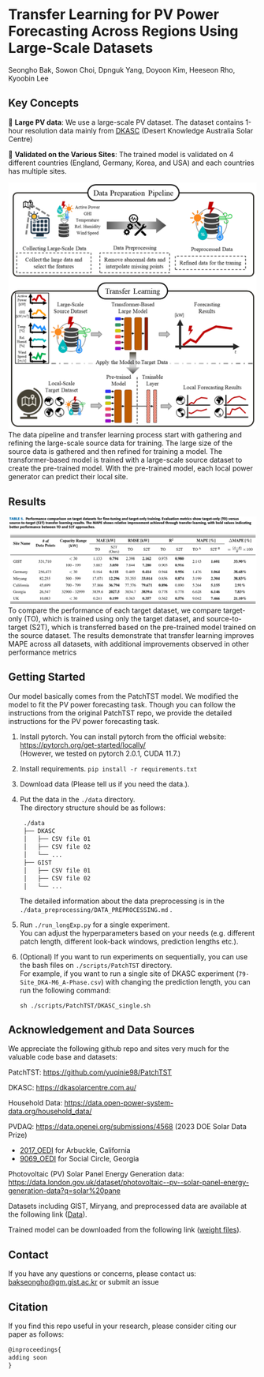 # Transfer Learning for PV Power Forecasting Across Regions Using Large-Scale Datasets

Seongho Bak, Sowon Choi, Dpnguk Yang, Doyoon Kim, Heeseon Rho, Kyoobin Lee

## Key Concepts

:star2: **Large PV data**: We use a large-scale PV dataset. The dataset contains 1-hour resolution data mainly from [DKASC](https://dkasolarcentre.com.au/) (Desert Knowledge Australia Solar Centre)

:star2: **Validated on the Various Sites**: The trained model is validated on 4 different countries (England, Germany, Korea, and USA) and each countries has multiple sites. 

![Algorithm Overview](pic/fig1.png)
The data pipeline and transfer learning process start with gathering and refining the large-scale source data for training. The large size of the source data is gathered and then refined for training a model. The transformer-based model is trained with a large-scale source dataset to create the pre-trained model. With the pre-trained model, each local power generator can predict their local site.

## Results

![Result Table](pic/Table5.png)
To compare the performance of each target dataset, we compare target- only (TO), which is trained using only the target dataset, and source-to-target (S2T), which is transferred based on the pre-trained model trained on the source dataset. The results demonstrate that transfer learning improves MAPE across all datasets, with additional improvements observed in other performance metrics

## Getting Started

Our model basically comes from the PatchTST model. We modified the model to fit the PV power forecasting task.
Though you can follow the instructions from the original PatchTST repo, we provide the detailed instructions for the PV power forecasting task.

1. Install pytorch. You can install pytorch from the official website: https://pytorch.org/get-started/locally/  
   (However, we tested on pytorch 2.0.1, CUDA 11.7.)

2. Install requirements. ```pip install -r requirements.txt```

3. Download data (Please tell us if you need the data.).
4. Put the data in the ```./data``` directory.  
   The directory structure should be as follows:
   ```
    ./data
    ├── DKASC
    │   ├── CSV file 01
    │   ├── CSV file 02
    │   └── ...
    ├── GIST
    │   ├── CSV file 01
    │   ├── CSV file 02
    │   └── ...
   
   ```
   The detailed information about the data preprocessing is in the `./data_preprocessing/DATA_PREPROCESSING.md` .

5. Run `./run_longExp.py` for a single experiment.   
   You can adjust the hyperparameters based on your needs (e.g. different patch length, different look-back windows, prediction lengths etc.).

6. (Optional) If you want to run experiments on sequentially, you can use the bash files on `./scripts/PatchTST` directory.  
   For example, if you want to run a single site of DKASC experiment (`79-Site_DKA-M6_A-Phase.csv`) with changing the prediction length, you can run the following command:  
   ```
   sh ./scripts/PatchTST/DKASC_single.sh
   ``` 


## Acknowledgement and Data Sources

We appreciate the following github repo and sites very much for the valuable code base and datasets:

PatchTST: https://github.com/yuqinie98/PatchTST

DKASC: https://dkasolarcentre.com.au/

Household Data: https://data.open-power-system-data.org/household_data/

PVDAQ: https://data.openei.org/submissions/4568 (2023 DOE Solar Data Prize)
- [2017_OEDI](https://data.openei.org/s3_viewer?bucket=oedi-data-lake&prefix=pvdaq%2F2023-solar-data-prize%2F2107_OEDI%2F) for Arbuckle, California
- [9069_OEDI](https://data.openei.org/s3_viewer?bucket=oedi-data-lake&prefix=pvdaq%2F2023-solar-data-prize%2F9069_OEDI%2F) for Social Circle, Georgia

Photovoltaic (PV) Solar Panel Energy Generation data: https://data.london.gov.uk/dataset/photovoltaic--pv--solar-panel-energy-generation-data?q=solar%20pane

Datasets including GIST, Miryang, and preprocessed data are available at the following link ([Data](https://drive.google.com/drive/folders/11tDNAJxlSs12xFQWMFn5pWSBG_TGdhhn?usp=sharing)).

Trained model can be downloaded from the following link ([weight files](https://drive.google.com/drive/folders/1qm9_RJUNnWjZ48sIs_12cyXwsa4UPcHX?usp=sharing)).


## Contact

If you have any questions or concerns, please contact us: bakseongho@gm.gist.ac.kr or submit an issue

## Citation

If you find this repo useful in your research, please consider citing our paper as follows:

```
@inproceedings{
adding soon
}
```
